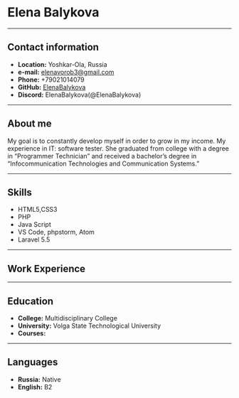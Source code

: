 # Elena Balykova
-----
## Contact information
*  __Location:__ Yoshkar-Ola, Russia
* __e-mail:__ elenavorob3@gmail.com
* __Phone:__ +79021014079
* __GitHub:__ [ElenaBalykova](https://github.com/ElenaBalykova)
* __Discord:__ ElenaBalykova(@ElenaBalykova) 
-----
## About me 
My goal is to constantly develop myself in order to grow in my income. My experience in IT: software tester. She graduated from college with a degree in “Programmer Technician” and received a bachelor’s degree in “Infocommunication Technologies and Communication Systems.”

-----
## Skills
* HTML5,CSS3
* PHP
* Java Script
* VS Code, phpstorm, Atom
* Laravel 5.5

-----
## Work Experience

-----
## Education
* __College:__ Multidisciplinary College
* __University:__ Volga State Technological University
* __Courses:__

------
## Languages
* __Russia:__ Native
* __English:__ B2 

